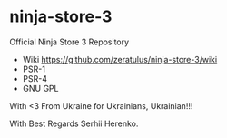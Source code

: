 # ninja-store-3
Official Ninja Store 3 Repository

 - Wiki https://github.com/zeratulus/ninja-store-3/wiki
 - PSR-1
 - PSR-4
 - GNU GPL

With <3 From Ukraine for Ukrainians, Ukrainian!!!

With Best Regards Serhii Herenko.
